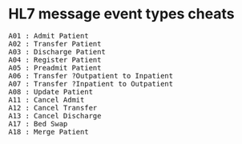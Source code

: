 HL7 message event types cheats
==============================

<pre>
A01 : Admit Patient
A02 : Transfer Patient
A03 : Discharge Patient
A04 : Register Patient
A05 : Preadmit Patient
A06 : Transfer ?Outpatient to Inpatient
A07 : Transfer ?Inpatient to Outpatient
A08 : Update Patient
A11 : Cancel Admit
A12 : Cancel Transfer
A13 : Cancel Discharge
A17 : Bed Swap
A18 : Merge Patient
</pre>
